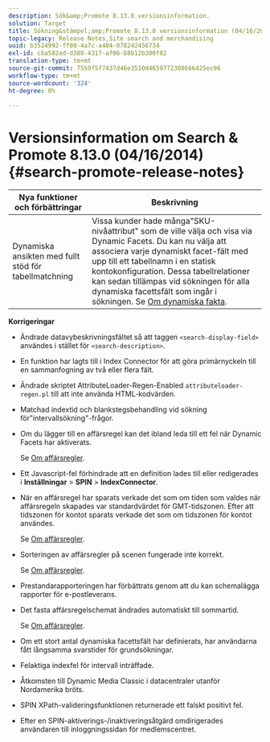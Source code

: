 ```yaml
---
description: Sök&amp;Promote 8.13.0 versionsinformation.
solution: Target
title: Sökning&stämpel;amp;Promote 8.13.0 versionsinformation (04/16/2014)
topic-legacy: Release Notes,Site search and merchandising
uuid: b3524992-ff00-4a7c-a404-078242456734
exl-id: cba582ad-d388-4317-af06-b8b12b300f02
translation-type: tm+mt
source-git-commit: 7559f5f7437d46e3510d4659772308666425ec96
workflow-type: tm+mt
source-wordcount: '324'
ht-degree: 0%

---
```


# Versionsinformation om Search &amp; Promote 8.13.0 (04/16/2014){#search-promote-release-notes}

| Nya funktioner och förbättringar | Beskrivning |
|----------------------------------------------|---------------------------------------------------------------------------------------------------------------------------------------------------------------------------------------------------------------------------------------------------------------------------------------------------------------------------------------------------------------------------------------------|
| Dynamiska ansikten med fullt stöd för tabellmatchning | Vissa kunder hade många&quot;SKU-nivåattribut&quot; som de ville välja och visa via Dynamic Facets. Du kan nu välja att associera varje dynamiskt facet-fält med upp till ett tabellnamn i en statisk kontokonfiguration. Dessa tabellrelationer kan sedan tillämpas vid sökningen för alla dynamiska facettsfält som ingår i sökningen. Se [Om dynamiska fakta](../c-about-design-menu/c-about-dynamic-facets.md#concept_E65A70C9C2E04804BF24FBE1B3CAD899). |

**Korrigeringar**

* Ändrade datavybeskrivningsfältet så att taggen `<search-display-field>` användes i stället för `<search-description>`.
* En funktion har lagts till i Index Connector för att göra primärnyckeln till en sammanfogning av två eller flera fält.
* Ändrade skriptet AttributeLoader-Regen-Enabled `attributeloader-regen.pl` till att inte använda HTML-kodvärden.
* Matchad indextid och blankstegsbehandling vid sökning för&quot;intervallsökning&quot;-frågor.
* Om du lägger till en affärsregel kan det ibland leda till ett fel när Dynamic Facets har aktiverats.

   Se [Om affärsregler](../c-about-rules-menu/c-about-business-rules.md#concept_2A93D76216754D3D8412CDEA00BD26BD).

* Ett Javascript-fel förhindrade att en definition lades till eller redigerades i **Inställningar** > **SPIN** > **IndexConnector**.
* När en affärsregel har sparats verkade det som om tiden som valdes när affärsregeln skapades var standardvärdet för GMT-tidszonen. Efter att tidszonen för kontot sparats verkade det som om tidszonen för kontot användes.

   Se [Om affärsregler](../c-about-rules-menu/c-about-business-rules.md#concept_2A93D76216754D3D8412CDEA00BD26BD).

* Sorteringen av affärsregler på scenen fungerade inte korrekt.

   Se [Om affärsregler](../c-about-rules-menu/c-about-business-rules.md#concept_2A93D76216754D3D8412CDEA00BD26BD).

* Prestandarapporteringen har förbättrats genom att du kan schemalägga rapporter för e-postleverans.
* Det fasta affärsregelschemat ändrades automatiskt till sommartid.

   Se [Om affärsregler](../c-about-rules-menu/c-about-business-rules.md#concept_2A93D76216754D3D8412CDEA00BD26BD).

* Om ett stort antal dynamiska facettsfält har definierats, har användarna fått långsamma svarstider för grundsökningar.
* Felaktiga indexfel för intervall inträffade.
* Åtkomsten till Dynamic Media Classic i datacentraler utanför Nordamerika bröts.
* SPIN XPath-valideringsfunktionen returnerade ett falskt positivt fel.

* Efter en SPIN-aktiverings-/inaktiveringsåtgärd omdirigerades användaren till inloggningssidan för medlemscentret.
